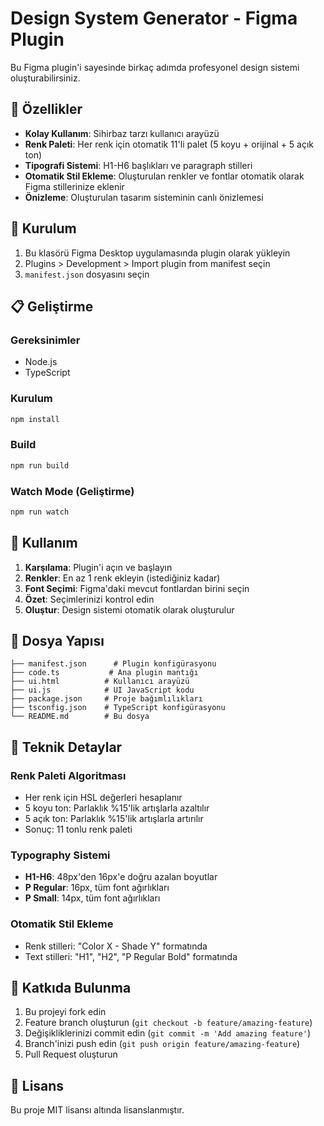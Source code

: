 # Design System Generator - Figma Plugin

Bu Figma plugin'i sayesinde birkaç adımda profesyonel design sistemi oluşturabilirsiniz.

## 🎨 Özellikler

- **Kolay Kullanım**: Sihirbaz tarzı kullanıcı arayüzü
- **Renk Paleti**: Her renk için otomatik 11'li palet (5 koyu + orijinal + 5 açık ton)
- **Tipografi Sistemi**: H1-H6 başlıkları ve paragraph stilleri
- **Otomatik Stil Ekleme**: Oluşturulan renkler ve fontlar otomatik olarak Figma stillerinize eklenir
- **Önizleme**: Oluşturulan tasarım sisteminin canlı önizlemesi

## 🚀 Kurulum

1. Bu klasörü Figma Desktop uygulamasında plugin olarak yükleyin
2. Plugins > Development > Import plugin from manifest seçin
3. `manifest.json` dosyasını seçin

## 📋 Geliştirme

### Gereksinimler

- Node.js
- TypeScript

### Kurulum

```bash
npm install
```

### Build

```bash
npm run build
```

### Watch Mode (Geliştirme)

```bash
npm run watch
```

## 🎯 Kullanım

1. **Karşılama**: Plugin'i açın ve başlayın
2. **Renkler**: En az 1 renk ekleyin (istediğiniz kadar)
3. **Font Seçimi**: Figma'daki mevcut fontlardan birini seçin
4. **Özet**: Seçimlerinizi kontrol edin
5. **Oluştur**: Design sistemi otomatik olarak oluşturulur

## 📁 Dosya Yapısı

```
├── manifest.json      # Plugin konfigürasyonu
├── code.ts           # Ana plugin mantığı
├── ui.html          # Kullanıcı arayüzü
├── ui.js            # UI JavaScript kodu
├── package.json     # Proje bağımlılıkları
├── tsconfig.json    # TypeScript konfigürasyonu
└── README.md        # Bu dosya
```

## 🔧 Teknik Detaylar

### Renk Paleti Algoritması

- Her renk için HSL değerleri hesaplanır
- 5 koyu ton: Parlaklık %15'lik artışlarla azaltılır
- 5 açık ton: Parlaklık %15'lik artışlarla artırılır
- Sonuç: 11 tonlu renk paleti

### Typography Sistemi

- **H1-H6**: 48px'den 16px'e doğru azalan boyutlar
- **P Regular**: 16px, tüm font ağırlıkları
- **P Small**: 14px, tüm font ağırlıkları

### Otomatik Stil Ekleme

- Renk stilleri: "Color X - Shade Y" formatında
- Text stilleri: "H1", "H2", "P Regular Bold" formatında

## 🤝 Katkıda Bulunma

1. Bu projeyi fork edin
2. Feature branch oluşturun (`git checkout -b feature/amazing-feature`)
3. Değişikliklerinizi commit edin (`git commit -m 'Add amazing feature'`)
4. Branch'inizi push edin (`git push origin feature/amazing-feature`)
5. Pull Request oluşturun

## 📄 Lisans

Bu proje MIT lisansı altında lisanslanmıştır.
